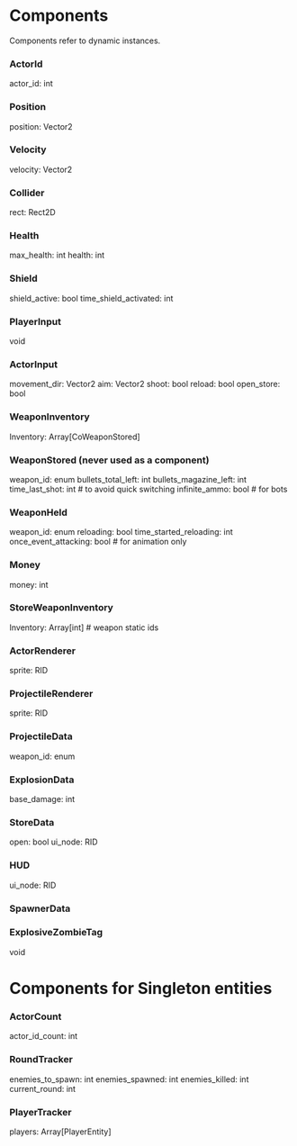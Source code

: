 

# Components

Components refer to dynamic instances.

### ActorId
actor_id: int

### Position
position: Vector2

### Velocity
velocity: Vector2

### Collider
rect: Rect2D

### Health
max_health: int
health: int

### Shield
shield_active: bool
time_shield_activated: int

### PlayerInput
void

### ActorInput
movement_dir: Vector2
aim: Vector2
shoot: bool
reload: bool
open_store: bool

### WeaponInventory
Inventory: Array[CoWeaponStored]

### WeaponStored (never used as a component)
weapon_id: enum
bullets_total_left: int
bullets_magazine_left: int
time_last_shot: int # to avoid quick switching
infinite_ammo: bool # for bots

### WeaponHeld
weapon_id: enum
reloading: bool
time_started_reloading: int
once_event_attacking: bool # for animation only

### Money
money: int

### StoreWeaponInventory
Inventory: Array[int] # weapon static ids

### ActorRenderer
sprite: RID

### ProjectileRenderer
sprite: RID

### ProjectileData
weapon_id: enum

### ExplosionData
base_damage: int

### StoreData
open: bool
ui_node: RID

### HUD
ui_node: RID

### SpawnerData

### ExplosiveZombieTag
void

# Components for Singleton entities

### ActorCount
actor_id_count: int

### RoundTracker
enemies_to_spawn: int
enemies_spawned: int
enemies_killed: int
current_round: int

### PlayerTracker
players: Array[PlayerEntity]

